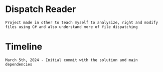 # Dispatch Reader
    Project made in other to teach myself to analysize, right and modify files using C# and also understand more of file dispatching

# Timeline
    March 5th, 2024 - Initial commit with the solution and main dependencies